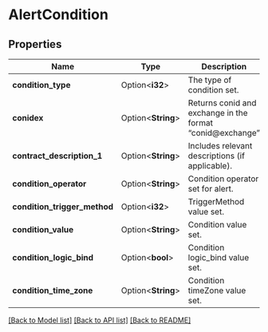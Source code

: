 # AlertCondition

## Properties

Name | Type | Description | Notes
------------ | ------------- | ------------- | -------------
**condition_type** | Option<**i32**> | The type of condition set. | [optional]
**conidex** | Option<**String**> | Returns conid and exchange in the format “conid@exchange” | [optional]
**contract_description_1** | Option<**String**> | Includes relevant descriptions (if applicable). | [optional]
**condition_operator** | Option<**String**> | Condition operator set for alert. | [optional]
**condition_trigger_method** | Option<**i32**> | TriggerMethod value set. | [optional]
**condition_value** | Option<**String**> | Condition value set. | [optional]
**condition_logic_bind** | Option<**bool**> | Condition logic_bind value set. | [optional]
**condition_time_zone** | Option<**String**> | Condition timeZone value set. | [optional]

[[Back to Model list]](../README.md#documentation-for-models) [[Back to API list]](../README.md#documentation-for-api-endpoints) [[Back to README]](../README.md)
